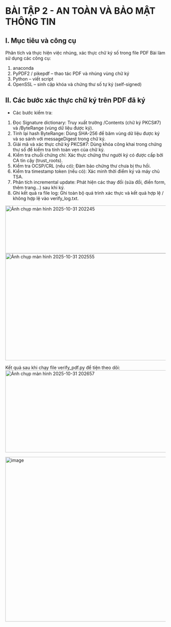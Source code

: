 # BÀI TẬP 2 - AN TOÀN VÀ BẢO MẬT THÔNG TIN
## I. Mục tiêu và công cụ
Phân tích và thực hiện việc nhúng, xác thực chữ ký số trong file PDF
Bài làm sử dụng các công cụ:
1. anaconda
2. PyPDF2 / pikepdf – thao tác PDF và nhúng vùng chữ ký
3. Python – viết script
4. OpenSSL – sinh cặp khóa và chứng thư số tự ký (self-signed)
## II. Các bước xác thực chữ ký trên PDF đã ký
- Các bước kiểm tra:
1. Đọc Signature dictionary: Truy xuất trường /Contents (chữ ký PKCS#7) và /ByteRange (vùng dữ liệu được ký).
2. Tính lại hash ByteRange: Dùng SHA-256 để băm vùng dữ liệu được ký và so sánh với messageDigest trong chữ ký.
3. Giải mã và xác thực chữ ký PKCS#7: Dùng khóa công khai trong chứng thư số để kiểm tra tính toàn vẹn của chữ ký.
4. Kiểm tra chuỗi chứng chỉ: Xác thực chứng thư người ký có được cấp bởi CA tin cậy (trust_roots).
5. Kiểm tra OCSP/CRL (nếu có): Đảm bảo chứng thư chưa bị thu hồi.
6. Kiểm tra timestamp token (nếu có): Xác minh thời điểm ký và máy chủ TSA.
7. Phân tích incremental update: Phát hiện các thay đổi (sửa đổi, điền form, thêm trang...) sau khi ký.
8. Ghi kết quả ra file log: Ghi toàn bộ quá trình xác thực và kết quả hợp lệ / không hợp lệ vào verify_log.txt.
    
<img width="660" height="150" alt="Ảnh chụp màn hình 2025-10-31 202245" src="https://github.com/user-attachments/assets/9f170384-e291-40f2-9b2c-eb7bd5a7328f" />

<img width="1098" height="336" alt="Ảnh chụp màn hình 2025-10-31 202555" src="https://github.com/user-attachments/assets/c5ce1bad-ddd4-40d0-8921-96452f0e04b8" />

Kết quả sau khi chạy file verify_pdf.py để tiện theo dõi:
<img width="1088" height="258" alt="Ảnh chụp màn hình 2025-10-31 202657" src="https://github.com/user-attachments/assets/242105f7-9fd7-45fb-b3c8-4f5e8eb7a7f8" />

<img width="986" height="517" alt="image" src="https://github.com/user-attachments/assets/e22326e1-8764-4db9-ab97-3da9e5c1032f" />
